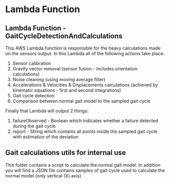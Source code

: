 # Lambda Function

## Lambda Function - GaitCycleDetectionAndCalculations
This AWS Lambda function is responsible for the heavy calculations made on the sensors output.
In this Lambda all of the following actions take place:<br/>
1. Sensor calibration<br/>
2. Gravity vector removal (sensor fusion - includes orientation calculations)<br/>
3. Noise cleaning (using moving average filter)<br/>
4. Accelerations & Velocities & Displacements calculations (achieved by kinematic equations - first and second integrations)<br/>
5. Gait cycle detection<br/>
6. Comparison between normal gait model to the sampled gait cycle<br/>

Finally that Lambda will output 2 things:<br/>
1. failureObserved - Boolean which indicates whether a failure detected during the gait cycle<br/>
2. report - String which contains all points inside the sampled gait cycle with estimation of the deviation<br/>

## Gait calculations utils for internal use

This folder contains a script to calculate the normal gait model. In addition you will find a JSON file contains samples of gait cycle used to calculate the normal model (only vertical (X) axis)